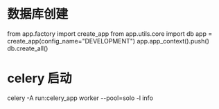 # 数据库创建
from app.factory import create_app
from app.utils.core import db
app = create_app(config_name="DEVELOPMENT")
app.app_context().push()
db.create_all()


# celery 启动
celery -A run:celery_app worker --pool=solo -l info
